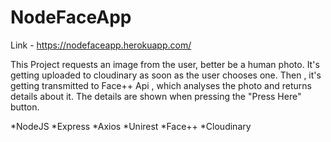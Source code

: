 # NodeFaceApp

Link - https://nodefaceapp.herokuapp.com/

This Project requests an image from the user, better be a human photo.
It's getting uploaded to cloudinary as soon as the user chooses one.
Then , it's getting transmitted to Face++ Api , which analyses the photo and returns details about it.
The details are shown when pressing the "Press Here" button.

*NodeJS
*Express
*Axios
*Unirest
*Face++
*Cloudinary
